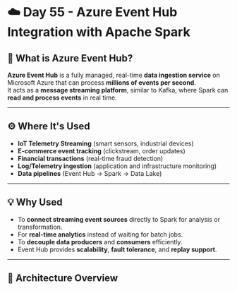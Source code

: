 # ☁️ Day 55 - Azure Event Hub Integration with Apache Spark

## 🧠 What is Azure Event Hub?

**Azure Event Hub** is a fully managed, real-time **data ingestion service** on Microsoft Azure that can process **millions of events per second**.  
It acts as a **message streaming platform**, similar to Kafka, where Spark can **read and process events** in real time.

---

## ⚙️ Where It's Used
- **IoT Telemetry Streaming** (smart sensors, industrial devices)
- **E-commerce event tracking** (clickstream, order updates)
- **Financial transactions** (real-time fraud detection)
- **Log/Telemetry ingestion** (application and infrastructure monitoring)
- **Data pipelines** (Event Hub → Spark → Data Lake)

---

## 💡 Why Used
- To **connect streaming event sources** directly to Spark for analysis or transformation.
- For **real-time analytics** instead of waiting for batch jobs.
- To **decouple data producers** and **consumers** efficiently.
- Event Hub provides **scalability**, **fault tolerance**, and **replay support**.

---

## 🧩 Architecture Overview
